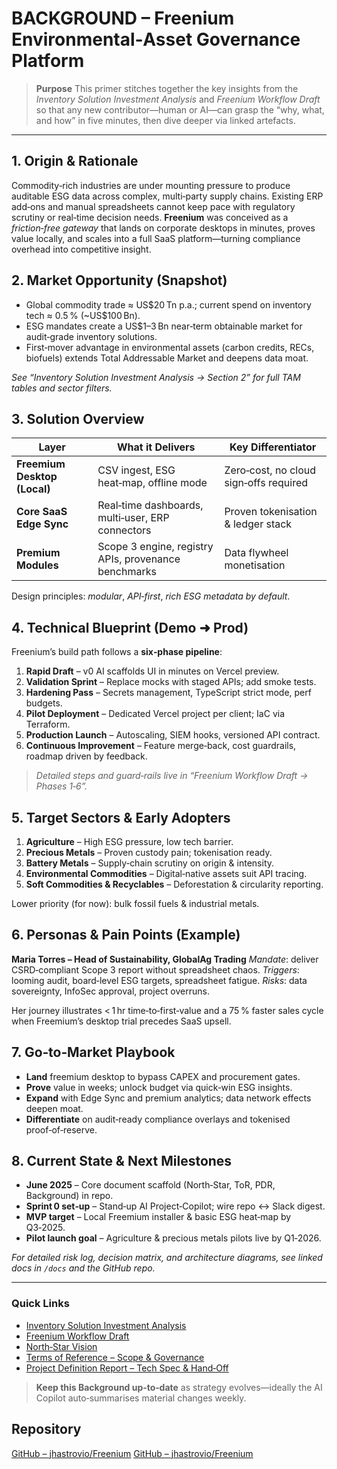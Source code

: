 # BACKGROUND – Freenium Environmental‑Asset Governance Platform

> **Purpose**
> This primer stitches together the key insights from the *Inventory Solution Investment Analysis* and *Freenium Workflow Draft* so that any new contributor—human or AI—can grasp the “why, what, and how” in five minutes, then dive deeper via linked artefacts.

---

## 1. Origin & Rationale

Commodity‑rich industries are under mounting pressure to produce auditable ESG data across complex, multi‑party supply chains. Existing ERP add‑ons and manual spreadsheets cannot keep pace with regulatory scrutiny or real‑time decision needs. **Freenium** was conceived as a *friction‑free gateway* that lands on corporate desktops in minutes, proves value locally, and scales into a full SaaS platform—turning compliance overhead into competitive insight.

## 2. Market Opportunity (Snapshot)

* Global commodity trade ≈ US\$20 Tn p.a.; current spend on inventory tech ≈ 0.5 % (\~US\$100 Bn).
* ESG mandates create a US\$1–3 Bn near‑term obtainable market for audit‑grade inventory solutions.
* First‑mover advantage in environmental assets (carbon credits, RECs, biofuels) extends Total Addressable Market and deepens data moat.

*See “Inventory Solution Investment Analysis → Section 2” for full TAM tables and sector filters.*

## 3. Solution Overview

| Layer                        | What it Delivers                                     | Key Differentiator                     |
| ---------------------------- | ---------------------------------------------------- | -------------------------------------- |
| **Freemium Desktop (Local)** | CSV ingest, ESG heat‑map, offline mode               | Zero‑cost, no cloud sign‑offs required |
| **Core SaaS Edge Sync**      | Real‑time dashboards, multi‑user, ERP connectors     | Proven tokenisation & ledger stack     |
| **Premium Modules**          | Scope 3 engine, registry APIs, provenance benchmarks | Data flywheel monetisation             |

Design principles: *modular*, *API‑first*, *rich ESG metadata by default*.

## 4. Technical Blueprint (Demo ➜ Prod)

Freenium’s build path follows a **six‑phase pipeline**:

1. **Rapid Draft** – v0 AI scaffolds UI in minutes on Vercel preview.
2. **Validation Sprint** – Replace mocks with staged APIs; add smoke tests.
3. **Hardening Pass** – Secrets management, TypeScript strict mode, perf budgets.
4. **Pilot Deployment** – Dedicated Vercel project per client; IaC via Terraform.
5. **Production Launch** – Autoscaling, SIEM hooks, versioned API contract.
6. **Continuous Improvement** – Feature merge‑back, cost guardrails, roadmap driven by feedback.

> *Detailed steps and guard‑rails live in “Freenium Workflow Draft → Phases 1‑6”.*

## 5. Target Sectors & Early Adopters

1. **Agriculture** – High ESG pressure, low tech barrier.
2. **Precious Metals** – Proven custody pain; tokenisation ready.
3. **Battery Metals** – Supply‑chain scrutiny on origin & intensity.
4. **Environmental Commodities** – Digital‑native assets suit API tracing.
5. **Soft Commodities & Recyclables** – Deforestation & circularity reporting.

Lower priority (for now): bulk fossil fuels & industrial metals.

## 6. Personas & Pain Points (Example)

**Maria Torres – Head of Sustainability, GlobalAg Trading**
*Mandate*: deliver CSRD‑compliant Scope 3 report without spreadsheet chaos.
*Triggers*: looming audit, board‑level ESG targets, spreadsheet fatigue.
*Risks*: data sovereignty, InfoSec approval, project overruns.

Her journey illustrates < 1 hr time‑to‑first‑value and a 75 % faster sales cycle when Freemium’s desktop trial precedes SaaS upsell.

## 7. Go‑to‑Market Playbook

* **Land** freemium desktop to bypass CAPEX and procurement gates.
* **Prove** value in weeks; unlock budget via quick‑win ESG insights.
* **Expand** with Edge Sync and premium analytics; data network effects deepen moat.
* **Differentiate** on audit‑ready compliance overlays and tokenised proof‑of‑reserve.

## 8. Current State & Next Milestones

* **June 2025** – Core document scaffold (North‑Star, ToR, PDR, Background) in repo.
* **Sprint 0 set‑up** – Stand‑up AI Project‑Copilot; wire repo ↔ Slack digest.
* **MVP target** – Local Freemium installer & basic ESG heat‑map by Q3‑2025.
* **Pilot launch goal** – Agriculture & precious metals pilots live by Q1‑2026.

*For detailed risk log, decision matrix, and architecture diagrams, see linked docs in `/docs` and the GitHub repo.*

---

### Quick Links

* [Inventory Solution Investment Analysis](/docs/Inventory_Solution_Investment_Analysis.docx)
* [Freenium Workflow Draft](/docs/Freenium_Workflow_Draft.docx)
* [North‑Star Vision](/docs/NORTH_STAR.md)
* [Terms of Reference – Scope & Governance](/docs/TERMS_OF_REFERENCE.md)
* [Project Definition Report – Tech Spec & Hand‑Off](/docs/PDR.md)

> **Keep this Background up‑to‑date** as strategy evolves—ideally the AI Copilot auto‑summarises material changes weekly.

## Repository

[GitHub – jhastrovio/Freenium](https://github.com/jhastrovio/Freenium)
[GitHub – jhastrovio/Freenium](https://github.com/jhastrovio/Freenium)
